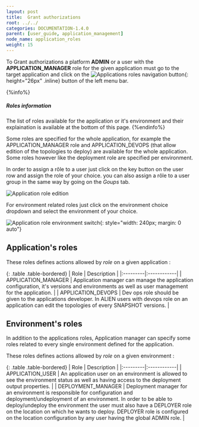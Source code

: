 ```yaml
---
layout: post
title:  Grant authorizations
root: ../../
categories: DOCUMENTATION-1.4.0
parent: [user_guide, application_management]
node_name: application_roles
weight: 15
---
```


To Grant authorizations a platform __ADMIN__ or a user with the __APPLICATION_MANAGER__ role for the given application must go to the target application and click on the ![Applications roles navigation button](../../images/1.4.0/user_guide/applications/app_roles_menu.png){: height="26px" .inline} button of the left menu bar.

{%info%}
<h5>Roles information</h5>
The list of roles available for the application or it's environment and their explaination is available at the bottom of this page.
{%endinfo%}

Some roles are specified for the whole application, for example the APPLICATION_MANAGER role and APPLICATION_DEVOPS (that allow edition of the topologies to deploy) are available for the whole application. Some roles however like the deployment role are specified per environment.

In order to assign a rôle to a user just click on the key button on the user row and assign the role of your choice. you can also assign a rôle to a user group in the same way by going on the _Goups_ tab.

![Application role edition](../../images/1.4.0/user_guide/applications/app_role_edit.png)

For environment related roles just click on the environment choice dropdown and select the environment of your choice.

![Application role environment switch](../../images/1.4.0/user_guide/applications/app_role_env_choice.png){: style="width: 240px; margin: 0 auto"}

## Application's roles

These roles defines actions allowed by *role* on a given application :

{: .table .table-bordered}
| Role | Description |
|:---------|:------------|
| APPLICATION_MANAGER | Application manager can manage the application configuration, it's versions and environments as well as user management for the application. |
| APPLICATION_DEVOPS | Dev ops role should be given to the applications developer. In ALIEN users with devops role on an application can edit the topologies of every SNAPSHOT versions. |

## Environment's roles

In addition to the applications roles, Application manager can specify some roles related to every single environment defined for the application.

These roles defines actions allowed by *role* on a given environment :  

{: .table .table-bordered}
| Role | Description |
|:---------|:------------|
| APPLICATION_USER  | An application user on an environment is allowed to see the environment status as well as having access to the deployment output properties. |
| DEPLOYMENT_MANAGER   | Deployment manager for an environment is responsible for configuration and deployment/undeployment of an environment. In order to be able to deploy/undeploy the environment the user must also have a DEPLOYER role on the location on which he wants to deploy. DEPLOYER role is configured on the location configuration by any user having the global ADMIN role. |
